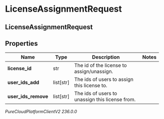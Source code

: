 # LicenseAssignmentRequest

## LicenseAssignmentRequest

## Properties

|Name | Type | Description | Notes|
|------------ | ------------- | ------------- | -------------|
| **license_id** | str | The id of the license to assign/unassign. | |
| **user_ids_add** | list[str] | The ids of users to assign this license to. | |
| **user_ids_remove** | list[str] | The ids of users to unassign this license from. | |



_PureCloudPlatformClientV2 236.0.0_
